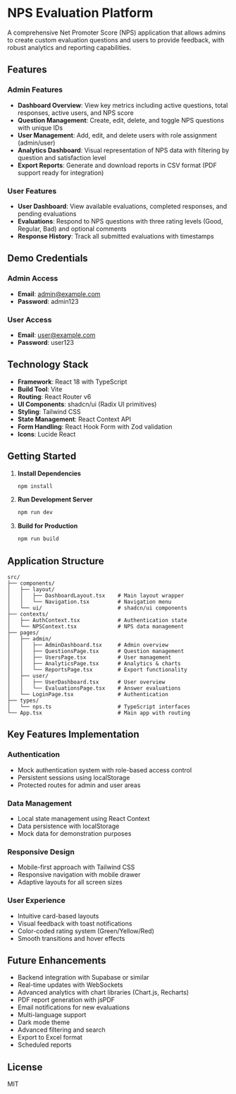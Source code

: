 # NPS Evaluation Platform

A comprehensive Net Promoter Score (NPS) application that allows admins to create custom evaluation questions and users to provide feedback, with robust analytics and reporting capabilities.

## Features

### Admin Features
- **Dashboard Overview**: View key metrics including active questions, total responses, active users, and NPS score
- **Question Management**: Create, edit, delete, and toggle NPS questions with unique IDs
- **User Management**: Add, edit, and delete users with role assignment (admin/user)
- **Analytics Dashboard**: Visual representation of NPS data with filtering by question and satisfaction level
- **Export Reports**: Generate and download reports in CSV format (PDF support ready for integration)

### User Features
- **User Dashboard**: View available evaluations, completed responses, and pending evaluations
- **Evaluations**: Respond to NPS questions with three rating levels (Good, Regular, Bad) and optional comments
- **Response History**: Track all submitted evaluations with timestamps

## Demo Credentials

### Admin Access
- **Email**: admin@example.com
- **Password**: admin123

### User Access
- **Email**: user@example.com
- **Password**: user123

## Technology Stack

- **Framework**: React 18 with TypeScript
- **Build Tool**: Vite
- **Routing**: React Router v6
- **UI Components**: shadcn/ui (Radix UI primitives)
- **Styling**: Tailwind CSS
- **State Management**: React Context API
- **Form Handling**: React Hook Form with Zod validation
- **Icons**: Lucide React

## Getting Started

1. **Install Dependencies**
   ```bash
   npm install
   ```

2. **Run Development Server**
   ```bash
   npm run dev
   ```

3. **Build for Production**
   ```bash
   npm run build
   ```

## Application Structure

```
src/
├── components/
│   ├── layout/
│   │   ├── DashboardLayout.tsx    # Main layout wrapper
│   │   └── Navigation.tsx         # Navigation menu
│   └── ui/                        # shadcn/ui components
├── contexts/
│   ├── AuthContext.tsx            # Authentication state
│   └── NPSContext.tsx             # NPS data management
├── pages/
│   ├── admin/
│   │   ├── AdminDashboard.tsx     # Admin overview
│   │   ├── QuestionsPage.tsx      # Question management
│   │   ├── UsersPage.tsx          # User management
│   │   ├── AnalyticsPage.tsx      # Analytics & charts
│   │   └── ReportsPage.tsx        # Export functionality
│   ├── user/
│   │   ├── UserDashboard.tsx      # User overview
│   │   └── EvaluationsPage.tsx    # Answer evaluations
│   └── LoginPage.tsx              # Authentication
├── types/
│   └── nps.ts                     # TypeScript interfaces
└── App.tsx                        # Main app with routing
```

## Key Features Implementation

### Authentication
- Mock authentication system with role-based access control
- Persistent sessions using localStorage
- Protected routes for admin and user areas

### Data Management
- Local state management using React Context
- Data persistence with localStorage
- Mock data for demonstration purposes

### Responsive Design
- Mobile-first approach with Tailwind CSS
- Responsive navigation with mobile drawer
- Adaptive layouts for all screen sizes

### User Experience
- Intuitive card-based layouts
- Visual feedback with toast notifications
- Color-coded rating system (Green/Yellow/Red)
- Smooth transitions and hover effects

## Future Enhancements

- Backend integration with Supabase or similar
- Real-time updates with WebSockets
- Advanced analytics with chart libraries (Chart.js, Recharts)
- PDF report generation with jsPDF
- Email notifications for new evaluations
- Multi-language support
- Dark mode theme
- Advanced filtering and search
- Export to Excel format
- Scheduled reports

## License

MIT